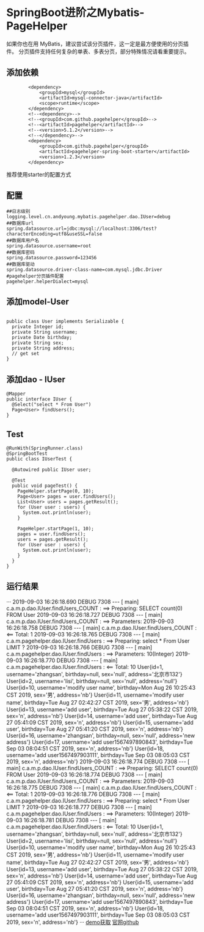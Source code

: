 # SpringBoot进阶之Mybatis-PageHelper
如果你也在用 MyBatis，建议尝试该分页插件，这一定是最方便使用的分页插件。
分页插件支持任何复杂的单表、多表分页，部分特殊情况请看重要提示。
## 添加依赖
```
        <dependency>
            <groupId>mysql</groupId>
            <artifactId>mysql-connector-java</artifactId>
            <scope>runtime</scope>
        </dependency>
        <!--<dependency>-->
        <!--<groupId>com.github.pagehelper</groupId>-->
        <!--<artifactId>pagehelper</artifactId>-->
        <!--<version>5.1.2</version>-->
        <!--</dependency>-->
        <dependency>
            <groupId>com.github.pagehelper</groupId>
            <artifactId>pagehelper-spring-boot-starter</artifactId>
            <version>1.2.3</version>
        </dependency>
```
推荐使用starter的配置方式
## 配置
```
##日志级别
logging.level.cn.andyoung.mybatis.pagehelper.dao.IUser=debug
##数据库url
spring.datasource.url=jdbc:mysql://localhost:3306/test?characterEncoding=utf8&useSSL=false
##数据库用户名
spring.datasource.username=root
##数据库密码
spring.datasource.password=123456
##数据库驱动
spring.datasource.driver-class-name=com.mysql.jdbc.Driver
#pagehelper分页插件配置
pagehelper.helperDialect=mysql
```
## 添加model-User
```

public class User implements Serializable {
  private Integer id;
  private String username;
  private Date birthday;
  private String sex;
  private String address;
  // get set 
}
```
## 添加dao - IUser
```
@Mapper
public interface IUser {
  @Select("select * From User")
  Page<User> findUsers();
}
```
## Test
```
@RunWith(SpringRunner.class)
@SpringBootTest
public class IUserTest {

  @Autowired public IUser user;

  @Test
  public void pageTest() {
    PageHelper.startPage(0, 10);
    Page<User> pages = user.findUsers();
    List<User> users = pages.getResult();
    for (User user : users) {
      System.out.println(user);
    }

    PageHelper.startPage(1, 10);
    pages = user.findUsers();
    users = pages.getResult();
    for (User user : users) {
      System.out.println(user);
    }
  }
}
```
## 运行结果
···
2019-09-03 16:26:18.690 DEBUG 7308 --- [           main] c.a.m.p.dao.IUser.findUsers_COUNT        : ==>  Preparing: SELECT count(0) FROM User 
2019-09-03 16:26:18.727 DEBUG 7308 --- [           main] c.a.m.p.dao.IUser.findUsers_COUNT        : ==> Parameters: 
2019-09-03 16:26:18.758 DEBUG 7308 --- [           main] c.a.m.p.dao.IUser.findUsers_COUNT        : <==      Total: 1
2019-09-03 16:26:18.765 DEBUG 7308 --- [           main] c.a.m.pagehelper.dao.IUser.findUsers     : ==>  Preparing: select * From User LIMIT ? 
2019-09-03 16:26:18.766 DEBUG 7308 --- [           main] c.a.m.pagehelper.dao.IUser.findUsers     : ==> Parameters: 10(Integer)
2019-09-03 16:26:18.770 DEBUG 7308 --- [           main] c.a.m.pagehelper.dao.IUser.findUsers     : <==      Total: 10
User{id=1, username='zhangsan', birthday=null, sex='null', address='北京市132'}
User{id=2, username='lisi', birthday=null, sex='null', address='null'}
User{id=10, username='modify user name', birthday=Mon Aug 26 10:25:43 CST 2019, sex='男', address='nb'}
User{id=11, username='modify user name', birthday=Tue Aug 27 02:42:27 CST 2019, sex='男', address='nb'}
User{id=13, username='add user', birthday=Tue Aug 27 05:38:22 CST 2019, sex='n', address='nb'}
User{id=14, username='add user', birthday=Tue Aug 27 05:41:09 CST 2019, sex='n', address='nb'}
User{id=15, username='add user', birthday=Tue Aug 27 05:41:20 CST 2019, sex='n', address='nb'}
User{id=16, username='zhangsan', birthday=null, sex='null', address='new address'}
User{id=17, username='add user1567497890843', birthday=Tue Sep 03 08:04:51 CST 2019, sex='n', address='nb'}
User{id=18, username='add user1567497903111', birthday=Tue Sep 03 08:05:03 CST 2019, sex='n', address='nb'}
2019-09-03 16:26:18.774 DEBUG 7308 --- [           main] c.a.m.p.dao.IUser.findUsers_COUNT        : ==>  Preparing: SELECT count(0) FROM User 
2019-09-03 16:26:18.774 DEBUG 7308 --- [           main] c.a.m.p.dao.IUser.findUsers_COUNT        : ==> Parameters: 
2019-09-03 16:26:18.775 DEBUG 7308 --- [           main] c.a.m.p.dao.IUser.findUsers_COUNT        : <==      Total: 1
2019-09-03 16:26:18.776 DEBUG 7308 --- [           main] c.a.m.pagehelper.dao.IUser.findUsers     : ==>  Preparing: select * From User LIMIT ? 
2019-09-03 16:26:18.777 DEBUG 7308 --- [           main] c.a.m.pagehelper.dao.IUser.findUsers     : ==> Parameters: 10(Integer)
2019-09-03 16:26:18.781 DEBUG 7308 --- [           main] c.a.m.pagehelper.dao.IUser.findUsers     : <==      Total: 10
User{id=1, username='zhangsan', birthday=null, sex='null', address='北京市132'}
User{id=2, username='lisi', birthday=null, sex='null', address='null'}
User{id=10, username='modify user name', birthday=Mon Aug 26 10:25:43 CST 2019, sex='男', address='nb'}
User{id=11, username='modify user name', birthday=Tue Aug 27 02:42:27 CST 2019, sex='男', address='nb'}
User{id=13, username='add user', birthday=Tue Aug 27 05:38:22 CST 2019, sex='n', address='nb'}
User{id=14, username='add user', birthday=Tue Aug 27 05:41:09 CST 2019, sex='n', address='nb'}
User{id=15, username='add user', birthday=Tue Aug 27 05:41:20 CST 2019, sex='n', address='nb'}
User{id=16, username='zhangsan', birthday=null, sex='null', address='new address'}
User{id=17, username='add user1567497890843', birthday=Tue Sep 03 08:04:51 CST 2019, sex='n', address='nb'}
User{id=18, username='add user1567497903111', birthday=Tue Sep 03 08:05:03 CST 2019, sex='n', address='nb'}
···
[demo获取](https://github.com/AndyYoungCN/springnotes/tree/master/source/pagehelper)
[官网github](https://github.com/pagehelper/Mybatis-PageHelper)